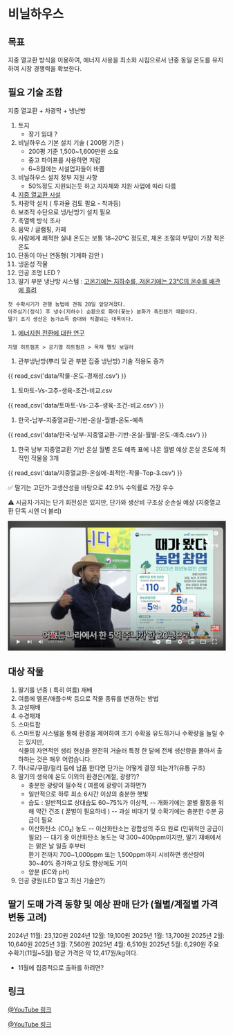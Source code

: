 # 비닐하우스

## 목표 

지중 열교환 방식을 이용하여, 에너지 사용을 최소화 시킴으로서 년중 동일 온도를 유지하여 시장 경쟁력을 확보한다.
  
## 필요 기술 조합

지중 열교환 + 차광막 + 냉난방 

1. 토지 
   - 장기 임대 ?
1. 비닐하우스 기본 설치 기술 ( 200평 기준 )
   - 200평 기준 1,500~1,600만원 소요
   - 중고 파이프를 사용하면 저렴
   - 6~8월에는 시설업자들이 바쁨
1. 비닐하우스 설치 정부 지원 사항
    - 50%정도 지원되는듯 하고 지자체와 지원 사업에 따라 다름
1. [지중 열교환 시설 ](GreenHouse/EarthTube.md)
1. 차광막 설치 ( 투과율 검토 필요 - 착과등)
1. 보조적 수단으로 냉/난방기 설치 필요
1. 축열벽 방식 조사
1. 음악 / 글램핑, 카페 
1. 사람에게 쾌적한 실내 온도는 보통 18~20℃ 정도로, 체온 조절의 부담이 가장 적은 온도
1. 단동이 아닌 연동형( 기계화 감안 )
1. 냉온성 작물 
1. 인공 조명 LED ?
2. 딸기 부분 냉난방 시스템 : [고온기에는 지하수를, 저온기에는 23℃의 온수를 배관에 흘려 ](https://www.nongmin.com/article/20240108500007?utm_source=chatgpt.com) 
```
첫 수확시기가 관행 농법에 견줘 20일 앞당겨졌다. 
아주심기(정식) 후 냉수(지하수) 순환으로 화아(꽃눈) 분화가 촉진됐기 때문이다. 
딸기 조기 생산은 농가소득 증대와 직결되는 대목이다.
```
1. [에너지원 전환에 대한 연구](https://www.keei.re.kr/pdfOpen.es?bid=0001&list_no=81464&seq=1&utm_source=chatgpt.com)
```
지열 히트펌프 > 공기열 히트펌프 > 목재 펠릿 보일러
```
1. 관부냉난방(뿌리 및 관 부분 집중 냉난방) 기술 적용도 증가

{{ read_csv('data/작물-온도-경재성.csv') }}

1. 토마토-Vs-고추-생육-조건-비교.csv

{{ read_csv('data/토마토-Vs-고추-생육-조건-비교.csv') }}

1. 한국-남부-지중열교환-기반-온실-월별-온도-예측

{{ read_csv('data/한국-남부-지중열교환-기반-온실-월별-온도-예측.csv') }}

1. 한국 남부 지중열교환 기반 온실 월별 온도 예측 표에 나온 월별 예상 온실 온도에 최적인 작물을 3개

{{ read_csv('data/지중열교환-온실에-최적인-작물-Top-3.csv') }}

✅ 딸기는 고단가·고생산성을 바탕으로 42.9% 수익률로 가장 우수

⚠️ 시금치·가지는 단기 회전성은 있지만, 단가와 생산비 구조상 순손실 예상 (지중열교환 단독 시엔 더 불리)



![농업창업지원](GreenHouse/images/농업창업지원.png)


## 대상 작물

1. 딸기를 년중 ( 특히 여름) 재배
2. 여름에 멜론/애플수박 등으로 작물 종류를 변경하는 방법
1. 고설재배
2. 수경재재
3. 스마트팜
4. 스마트팜 시스템을 통해 환경을 제어하여 조기 수확을 유도하거나 수확량을 늘릴 수는 있지만,   
 식물의 자연적인 생리 현상을 완전히 거슬러 특정 한 달에 전체 생산량을 몰아서 출하하는 것은 매우 어렵습니다.
5. 하나로/쿠팡/컬리 등에 납품 한다면 단가는 어떻게 결정 되는가?(유통 구조)
6. 딸기의 생육에 온도 이외의 환경은(계절, 광량?)?
   - 충분한 광량이 필수적 ( 여름에 광량이 과하면?)
   - 일반적으로 하루 최소 6시간 이상의 충분한 햇빛
   - 습도 : 일반적으로 상대습도 60~75%가 이상적,
      -- 개화기에는 꿀벌 활동을 위해 약간 건조 ( 꿀벌이 필요하네 )
      -- 과실 비대기 및 수확기에는 충분한 수분 공급이 필요
   - 이산화탄소 (CO₂) 농도
      -- 이산화탄소는 광합성의 주요 원료 (인위적인 공급이 필요)
      -- 대기 중 이산화탄소 농도는 약 300~400ppm이지만, 딸기 재배에서는 맑은 날 일출 후부터   
      환기 전까지 700~1,000ppm 또는 1,500ppm까지 시비하면 생산량이 30~40% 증가하고 당도 향상에도 기여
   - 양분 (EC와 pH)
1. 인공 광원(LED 말고 최신 기술은?)



##  딸기 도매 가격 동향 및 예상 판매 단가 (월별/계절별 가격 변동 고려)
2024년 11월: 23,120원
2024년 12월: 19,100원
2025년 1월: 13,700원
2025년 2월: 10,640원
2025년 3월: 7,560원
2025년 4월: 6,510원
2025년 5월: 6,290원
주요 수확기(11월~5월) 평균 가격은 약 12,417원/kg이다.
- 11월에 집중적으로 출하를 하려면?


## 링크

<a href="https://www.youtube.com/watch?v=wDzCquzExT8" target="_blank" rel="noopener">@YouTube 링크</a>

<a href="https://www.youtube.com/watch?v=wDzCquzExT8" target="_blank" rel="noopener">@YouTube 링크</a>
